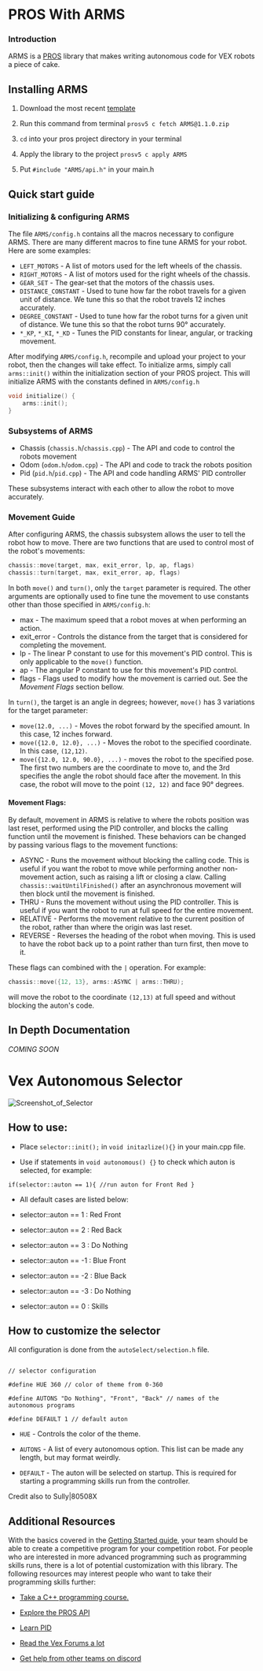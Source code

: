 
# PROS With ARMS



### Introduction
ARMS is a [PROS](https://pros.cs.purdue.edu/) library that makes writing autonomous code for VEX robots a piece of cake. 

  

## Installing ARMS

1. Download the most recent [template](https://github.com/purduesigbots/ARMS/releases)

2. Run this command from terminal `prosv5 c fetch ARMS@1.1.0.zip`

3.  `cd` into your pros project directory in your terminal

4. Apply the library to the project `prosv5 c apply ARMS`

5. Put `#include "ARMS/api.h"` in your main.h


## Quick start guide 
### Initializing & configuring ARMS 
The file `ARMS/config.h` contains all the macros necessary to configure ARMS. There are many different macros to fine tune ARMS for your robot. Here are some examples:

* `LEFT_MOTORS` - A list of motors used for the left wheels of the chassis.
* `RIGHT_MOTORS` - A list of motors used for the right wheels of the chassis.
* `GEAR_SET`	- The gear-set that the motors of the chassis uses.
* `DISTANCE_CONSTANT` - Used to tune how far the robot travels for a given unit of distance. We tune this so that the robot travels 12 inches accurately.
* `DEGREE_CONSTANT` - Used to tune how far the robot turns for a given unit of distance. We tune this so that the robot turns 90° accurately.
* `*_KP`, `*_KI`, `*_KD` - Tunes the PID constants for linear, angular, or tracking movement.

After modifying `ARMS/config.h`, recompile and upload your project to your robot, then the changes will take effect. 
To initialize arms, simply call `arms::init()` within the initialization section of your PROS project. This will initialize ARMS with the constants defined in `ARMS/config.h`
```cpp
void initialize() {
	arms::init();
}
```
### Subsystems of ARMS
* Chassis (`chassis.h`/`chassis.cpp`) - The API and code to control the robots movement
* Odom (`odom.h`/`odom.cpp`) - The API and code to track the robots position
* Pid (`pid.h`/`pid.cpp`) - The API and code handling ARMS' PID controller

These subsystems interact with each other to allow the robot to move accurately.

### Movement Guide
After configuring ARMS, the chassis subsystem allows the user to tell the robot how to move. There are two functions that are used to control most of the robot's movements:
```cpp 
chassis::move(target, max, exit_error, lp, ap, flags)
chassis::turn(target, max, exit_error, ap, flags)
```

In both `move()` and `turn()`, only the `target` parameter is required. The other arguments are optionally used to fine tune the movement to use constants other than those specified in `ARMS/config.h`:
* max - The maximum speed that a robot moves at when performing an action.
* exit_error - Controls the distance from the target that is considered for completing the movement.
* lp - The linear P constant to use for this movement's PID control. This is only applicable to the `move()` function.
* ap - The angular P constant to use for this movement's PID control.
* flags - Flags used to modify how the movement is carried out. See the _Movement Flags_ section bellow. 

In `turn()`,  the target is an angle in degrees; however, `move()` has 3 variations for the target parameter:
* `move(12.0, ...)` - Moves the robot forward by the specified amount. In this case, 12 inches forward.
* `move({12.0, 12.0}, ...)` - Moves the robot to the specified coordinate. In this case, `(12,12)`.
* `move({12.0, 12.0, 90.0}, ...)` - moves the robot to the specified pose. The first two numbers are the coordinate to move to, and the 3rd specifies the angle the robot should face after the movement. In this case, the robot will move to the point `(12, 12)` and face 90° degrees.

#### Movement Flags:
By default, movement in ARMS is relative to where the robots position was last reset, performed using the PID controller, and blocks the calling function until the movement is finished. These behaviors can be changed by passing various flags to the movement functions:
* ASYNC - Runs the movement without blocking the calling code. This is useful if you want the robot to move while performing another non-movement action, such as raising a lift or closing a claw. Calling `chassis::waitUntilFinished()` after an asynchronous movement will then block until the movement is finished.
* THRU - Runs the movement without using the PID controller. This is useful if you want the robot to run at full speed for the entire movement. 
* RELATIVE - Performs the movement relative to the current position of the robot, rather than where the origin was last reset.
* REVERSE - Reverses the heading of the robot when moving. This is used to have the robot back up to a point rather than turn first, then move to it. 

These flags can  combined with the `|` operation. For example:
```cpp
chassis::move({12, 13}, arms::ASYNC | arms::THRU); 
```
will move the robot to the coordinate `(12,13)` at full speed and without blocking the auton's code. 

## In Depth Documentation
_COMING SOON_

  

# Vex Autonomous Selector

![Screenshot_of_Selector](https://user-images.githubusercontent.com/22580992/67626102-d9e1d080-f814-11e9-84cd-63a44e6a35af.png)

  

## How to use:

* Place `selector::init();` in `void initazlize(){}` in your main.cpp file.

* Use if statements in `void autonomous() {}` to check which auton is selected, for example:

```if(selector::auton == 1){ //run auton for Front Red }```

  

* All default cases are listed below:

* selector::auton == 1 : Red Front

* selector::auton == 2 : Red Back

* selector::auton == 3 : Do Nothing

* selector::auton == -1 : Blue Front

* selector::auton == -2 : Blue Back

* selector::auton == -3 : Do Nothing

* selector::auton == 0 : Skills

  

## How to customize the selector

All configuration is done from the `autoSelect/selection.h` file.

```

// selector configuration

#define HUE 360 // color of theme from 0-360

#define AUTONS "Do Nothing", "Front", "Back" // names of the autonomous programs

#define DEFAULT 1 // default auton

```

*  `HUE` - Controls the color of the theme.

*  `AUTONS` - A list of every autonomous option. This list can be made any length, but may format weirdly.

*  `DEFAULT` - The auton will be selected on startup. This is required for starting a programming skills run from the controller.

  

Credit also to Sully|80508X

  

## Additional Resources

With the basics covered in the [Getting Started guide](https://arms.readthedocs.io/), your team should be able to create a competitive program for your competition robot. For people who are interested in more advanced programming such as programming skills runs, there is a lot of potential customization with this library. The following resources may interest people who want to take their programming skills further:

- [Take a C++ programming course.](https://www.codecademy.com/learn/learn-c-plus-plus)

- [Explore the PROS API](https://pros.cs.purdue.edu/v5/index.html)

- [Learn PID](http://georgegillard.com/documents/2-introduction-to-pid-controllers)

- [Read the Vex Forums a lot](http://vexforum.com)

- [Get help from other teams on discord](https://discordapp.com/invite/9JDWW8e)

